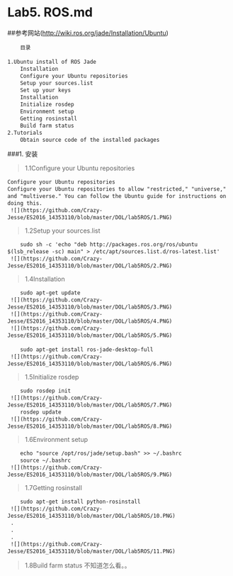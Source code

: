 # Lab5. ROS.md


##参考网站(http://wiki.ros.org/jade/Installation/Ubuntu)

        目录

    1.Ubuntu install of ROS Jade
        Installation
        Configure your Ubuntu repositories
        Setup your sources.list
        Set up your keys
        Installation
        Initialize rosdep
        Environment setup
        Getting rosinstall
        Build farm status
    2.Tutorials
        Obtain source code of the installed packages
 

###1. 安装
>1.1Configure your Ubuntu repositories
    
    Configure your Ubuntu repositories
    Configure your Ubuntu repositories to allow "restricted," "universe," 
    and "multiverse." You can follow the Ubuntu guide for instructions on
    doing this.
     ![](https://github.com/Crazy-Jesse/ES2016_14353110/blob/master/DOL/lab5ROS/1.PNG)
>1.2Setup your sources.list

        sudo sh -c 'echo "deb http://packages.ros.org/ros/ubuntu $(lsb_release -sc) main" > /etc/apt/sources.list.d/ros-latest.list'
     ![](https://github.com/Crazy-Jesse/ES2016_14353110/blob/master/DOL/lab5ROS/2.PNG)
    
>1.4Installation
      
        sudo apt-get update
     ![](https://github.com/Crazy-Jesse/ES2016_14353110/blob/master/DOL/lab5ROS/3.PNG)
     ![](https://github.com/Crazy-Jesse/ES2016_14353110/blob/master/DOL/lab5ROS/4.PNG)
     ![](https://github.com/Crazy-Jesse/ES2016_14353110/blob/master/DOL/lab5ROS/5.PNG)
    
        sudo apt-get install ros-jade-desktop-full
     ![](https://github.com/Crazy-Jesse/ES2016_14353110/blob/master/DOL/lab5ROS/6.PNG)
    
>1.5Initialize rosdep

        sudo rosdep init
     ![](https://github.com/Crazy-Jesse/ES2016_14353110/blob/master/DOL/lab5ROS/7.PNG)
        rosdep update
     ![](https://github.com/Crazy-Jesse/ES2016_14353110/blob/master/DOL/lab5ROS/8.PNG)
         
>1.6Environment setup

        echo "source /opt/ros/jade/setup.bash" >> ~/.bashrc
        source ~/.bashrc
     ![](https://github.com/Crazy-Jesse/ES2016_14353110/blob/master/DOL/lab5ROS/9.PNG)
     
>1.7Getting rosinstall

        sudo apt-get install python-rosinstall
     ![](https://github.com/Crazy-Jesse/ES2016_14353110/blob/master/DOL/lab5ROS/10.PNG)
     .
     .
     .
     ![](https://github.com/Crazy-Jesse/ES2016_14353110/blob/master/DOL/lab5ROS/11.PNG)
     
>1.8Build farm status
        不知道怎么看。。

